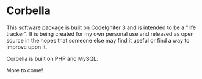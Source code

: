 # Corbella

This software package is built on CodeIgniter 3 and is intended to be a "life tracker". It is being created for my own personal use and released as open source in the hopes that someone else may find it useful or find a way to improve upon it.

Corbella is built on PHP and MySQL.

More to come!
